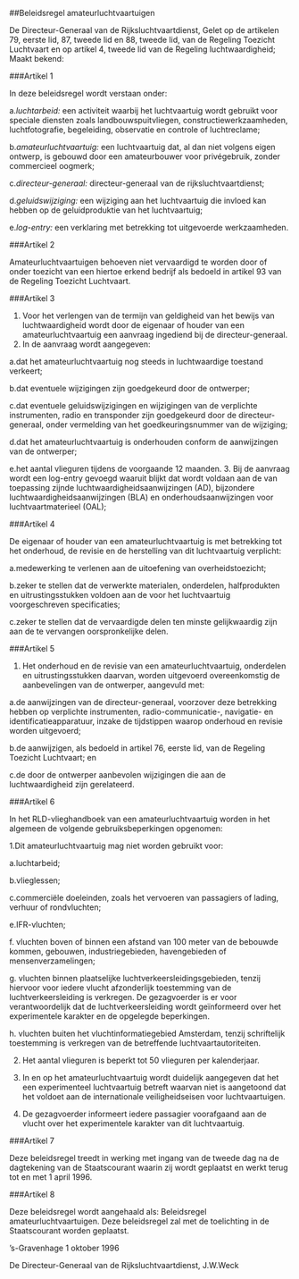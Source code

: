 <meta http-equiv='Content-Type' content='text/html; charset=utf-8' />

##Beleidsregel amateurluchtvaartuigen

De Directeur-Generaal van de Rijksluchtvaartdienst,
Gelet op de artikelen 79, eerste lid, 87, tweede lid en 88, tweede lid, van de Regeling Toezicht Luchtvaart en op artikel 4, tweede lid van de Regeling luchtwaardigheid;
Maakt bekend: 

###Artikel 1 

In deze beleidsregel wordt verstaan onder:

a.*luchtarbeid:* een activiteit waarbij het luchtvaartuig wordt gebruikt voor speciale diensten zoals landbouwspuitvliegen, constructiewerkzaamheden, luchtfotografie, begeleiding, observatie en controle of luchtreclame;

b.*amateurluchtvaartuig:* een luchtvaartuig dat, al dan niet volgens eigen ontwerp, is gebouwd door een amateurbouwer voor privégebruik, zonder commercieel oogmerk;

c.*directeur-generaal:* directeur-generaal van de rijksluchtvaartdienst;

d.*geluidswijziging:* een wijziging aan het luchtvaartuig die invloed kan hebben op de geluidproduktie van het luchtvaartuig;

e.*log-entry:* een verklaring met betrekking tot uitgevoerde werkzaamheden. 

###Artikel 2 

Amateurluchtvaartuigen behoeven niet vervaardigd te worden door of onder toezicht van een hiertoe erkend bedrijf als bedoeld in artikel 93 van de Regeling Toezicht Luchtvaart. 

###Artikel 3 

1. Voor het verlengen van de termijn van geldigheid van het bewijs van luchtwaardigheid wordt door de eigenaar of houder van een amateurluchtvaartuig een aanvraag ingediend bij de directeur-generaal.
2. In de aanvraag wordt aangegeven:

a.dat het amateurluchtvaartuig nog steeds in luchtwaardige toestand verkeert;

b.dat eventuele wijzigingen zijn goedgekeurd door de ontwerper;

c.dat eventuele geluidswijzigingen en wijzigingen van de verplichte instrumenten, radio en transponder zijn goedgekeurd door de directeur-generaal, onder vermelding van het goedkeuringsnummer van de wijziging;

d.dat het amateurluchtvaartuig is onderhouden conform de aanwijzingen van de ontwerper;

e.het aantal vlieguren tijdens de voorgaande 12 maanden.
3. Bij de aanvraag wordt een log-entry gevoegd waaruit blijkt dat wordt voldaan aan de van toepassing zijnde luchtwaardigheidsaanwijzingen (AD), bijzondere luchtwaardigheidsaanwijzingen (BLA) en onderhoudsaanwijzingen voor luchtvaartmaterieel (OAL); 

###Artikel 4 

De eigenaar of houder van een amateurluchtvaartuig is met betrekking tot het onderhoud, de revisie en de herstelling van dit luchtvaartuig verplicht:

a.medewerking te verlenen aan de uitoefening van overheidstoezicht;

b.zeker te stellen dat de verwerkte materialen, onderdelen, halfprodukten en uitrustingsstukken voldoen aan de voor het luchtvaartuig voorgeschreven specificaties;

c.zeker te stellen dat de vervaardigde delen ten minste gelijkwaardig zijn aan de te vervangen oorspronkelijke delen. 

###Artikel 5 

1. Het onderhoud en de revisie van een amateurluchtvaartuig, onderdelen en uitrustingsstukken daarvan, worden uitgevoerd overeenkomstig de aanbevelingen van de ontwerper, aangevuld met:

a.de aanwijzingen van de directeur-generaal, voorzover deze betrekking hebben op verplichte instrumenten, radio-communicatie-, navigatie- en identificatieapparatuur, inzake de tijdstippen waarop onderhoud en revisie worden uitgevoerd;

b.de aanwijzigen, als bedoeld in artikel 76, eerste lid, van de Regeling Toezicht Luchtvaart; en

c.de door de ontwerper aanbevolen wijzigingen die aan de luchtwaardigheid zijn gerelateerd. 

###Artikel 6 

In het RLD-vlieghandboek van een amateurluchtvaartuig worden in het algemeen de volgende gebruiksbeperkingen opgenomen:

1.Dit amateurluchtvaartuig mag niet worden gebruikt voor:

a.luchtarbeid;

b.vlieglessen;

c.commerciële doeleinden, zoals het vervoeren van passagiers of lading, verhuur of rondvluchten;

e.IFR-vluchten;

f. vluchten boven of binnen een afstand van 100 meter van de bebouwde kommen, gebouwen, industriegebieden, havengebieden of mensenverzamelingen;

g. vluchten binnen plaatselijke luchtverkeersleidingsgebieden, tenzij hiervoor voor iedere vlucht afzonderlijk toestemming van de luchtverkeersleiding is verkregen. De gezagvoerder is er voor verantwoordelijk dat de luchtverkeersleiding wordt geïnformeerd over het experimentele karakter en de opgelegde beperkingen.

h. vluchten buiten het vluchtinformatiegebied Amsterdam, tenzij schriftelijk toestemming is verkregen van de betreffende luchtvaartautoriteiten.

2. Het aantal vlieguren is beperkt tot 50 vlieguren per kalenderjaar.

3. In en op het amateurluchtvaartuig wordt duidelijk aangegeven dat het een experimenteel luchtvaartuig betreft waarvan niet is aangetoond dat het voldoet aan de internationale veiligheidseisen voor luchtvaartuigen.

4. De gezagvoerder informeert iedere passagier voorafgaand aan de vlucht over het experimentele karakter van dit luchtvaartuig. 

###Artikel 7 

Deze beleidsregel treedt in werking met ingang van de tweede dag na de dagtekening van de Staatscourant waarin zij wordt geplaatst en werkt terug tot en met 1 april 1996. 

###Artikel 8 

Deze beleidsregel wordt aangehaald als: Beleidsregel amateurluchtvaartuigen.
Deze beleidsregel zal met de toelichting in de Staatscourant worden geplaatst.

’s-Gravenhage
1 oktober 1996

De 
Directeur-Generaal van de Rijksluchtvaartdienst,
J.W.Weck

